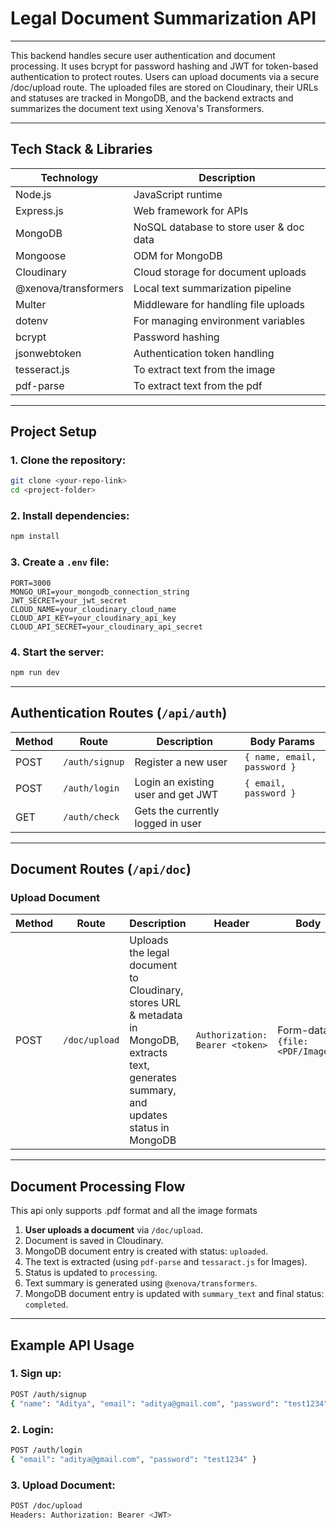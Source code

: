 # Legal Document Summarization API  
---
This backend handles secure user authentication and document processing.
It uses bcrypt for password hashing and JWT for token-based authentication to protect routes.
Users can upload documents via a secure /doc/upload route. The uploaded files are stored on Cloudinary, their URLs and statuses are tracked in MongoDB, and the backend extracts and summarizes the document text using Xenova's Transformers.



---

## Tech Stack & Libraries  

| Technology   | Description                              |  
|--------------|------------------------------------------|  
| Node.js      | JavaScript runtime                      |  
| Express.js   | Web framework for APIs                  |  
| MongoDB      | NoSQL database to store user & doc data |  
| Mongoose     | ODM for MongoDB                         |  
| Cloudinary   | Cloud storage for document uploads      |  
| @xenova/transformers | Local text summarization pipeline    |  
| Multer       | Middleware for handling file uploads    |  
| dotenv       | For managing environment variables      |  
| bcrypt       | Password hashing                        |  
| jsonwebtoken | Authentication token handling           |  
| tesseract.js | To extract text from the image           |  
| pdf-parse | To extract text from the pdf          |  

---

## Project Setup  

### 1. Clone the repository:  
```bash  
git clone <your-repo-link>  
cd <project-folder>  
```  

### 2. Install dependencies:  
```bash  
npm install  
```  

### 3. Create a `.env` file:  
```
PORT=3000  
MONGO_URI=your_mongodb_connection_string  
JWT_SECRET=your_jwt_secret  
CLOUD_NAME=your_cloudinary_cloud_name  
CLOUD_API_KEY=your_cloudinary_api_key  
CLOUD_API_SECRET=your_cloudinary_api_secret  
```  

### 4. Start the server:  
```bash  
npm run dev  
```  

---

##  Authentication Routes (`/api/auth`)  

| Method | Route            | Description                        | Body Params                               |  
|--------|------------------|------------------------------------|------------------------------------------|  
| POST   | `/auth/signup`   | Register a new user                | `{ name, email, password }`              |  
| POST   | `/auth/login`    | Login an existing user and get JWT | `{ email, password }`                    |  
| GET   | `/auth/check`     | Gets the currently logged in user  |                                          |  

---

## Document Routes (`/api/doc`)  

### Upload Document  
| Method | Route            | Description                                                                        | Header           | Body                              | Response                                             |  
|--------|------------------|------------------------------------------------------------------------------------|------------------|-----------------------------------|------------------------------------------------------|  
| POST   | `/doc/upload`    | Uploads the legal document to Cloudinary, stores URL & metadata in MongoDB, extracts text, generates summary, and updates status in MongoDB | `Authorization: Bearer <token>` | Form-data: `{file: <PDF/Image>}`                     | Returns document name, extractedText, summary, and status updates |  

---

## Document Processing Flow  
 This api only supports .pdf format and all the image formats

1. **User uploads a document** via `/doc/upload`.  
2. Document is saved in Cloudinary.  
3. MongoDB document entry is created with status: `uploaded`.  
4. The text is extracted (using `pdf-parse` and `tessaract.js` for Images).  
5. Status is updated to `processing`.  
6. Text summary is generated using `@xenova/transformers`.  
7. MongoDB document entry is updated with `summary_text` and final status: `completed`.  

 

---

##  Example API Usage  

### 1. Sign up:  
```bash  
POST /auth/signup  
{ "name": "Aditya", "email": "aditya@gmail.com", "password": "test1234" }  
```  

### 2. Login:  
```bash  
POST /auth/login  
{ "email": "aditya@gmail.com", "password": "test1234" }  
```  

### 3. Upload Document:  
```bash  
POST /doc/upload  
Headers: Authorization: Bearer <JWT>  
```  



